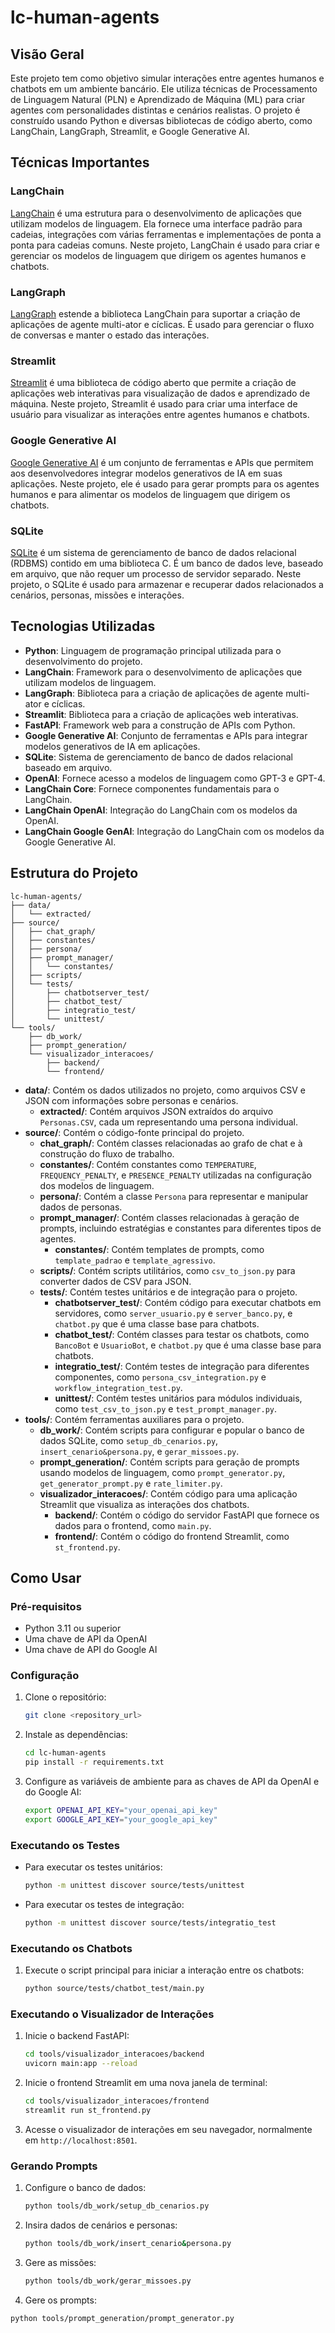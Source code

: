 # lc-human-agents

## Visão Geral

Este projeto tem como objetivo simular interações entre agentes humanos e chatbots em um ambiente bancário. Ele utiliza técnicas de Processamento de Linguagem Natural (PLN) e Aprendizado de Máquina (ML) para criar agentes com personalidades distintas e cenários realistas. O projeto é construído usando Python e diversas bibliotecas de código aberto, como LangChain, LangGraph, Streamlit, e Google Generative AI.

## Técnicas Importantes

### LangChain

[LangChain](https://python.langchain.com/docs/get_started/introduction) é uma estrutura para o desenvolvimento de aplicações que utilizam modelos de linguagem. Ela fornece uma interface padrão para cadeias, integrações com várias ferramentas e implementações de ponta a ponta para cadeias comuns. Neste projeto, LangChain é usado para criar e gerenciar os modelos de linguagem que dirigem os agentes humanos e chatbots.

### LangGraph

[LangGraph](https://python.langchain.com/docs/langgraph) estende a biblioteca LangChain para suportar a criação de aplicações de agente multi-ator e cíclicas. É usado para gerenciar o fluxo de conversas e manter o estado das interações.

### Streamlit

[Streamlit](https://streamlit.io/) é uma biblioteca de código aberto que permite a criação de aplicações web interativas para visualização de dados e aprendizado de máquina. Neste projeto, Streamlit é usado para criar uma interface de usuário para visualizar as interações entre agentes humanos e chatbots.

### Google Generative AI

[Google Generative AI](https://ai.google.dev/docs) é um conjunto de ferramentas e APIs que permitem aos desenvolvedores integrar modelos generativos de IA em suas aplicações. Neste projeto, ele é usado para gerar prompts para os agentes humanos e para alimentar os modelos de linguagem que dirigem os chatbots.

### SQLite

[SQLite](https://www.sqlite.org/docs.html) é um sistema de gerenciamento de banco de dados relacional (RDBMS) contido em uma biblioteca C. É um banco de dados leve, baseado em arquivo, que não requer um processo de servidor separado. Neste projeto, o SQLite é usado para armazenar e recuperar dados relacionados a cenários, personas, missões e interações.

## Tecnologias Utilizadas

*   **Python**: Linguagem de programação principal utilizada para o desenvolvimento do projeto.
*   **LangChain**: Framework para o desenvolvimento de aplicações que utilizam modelos de linguagem.
*   **LangGraph**: Biblioteca para a criação de aplicações de agente multi-ator e cíclicas.
*   **Streamlit**: Biblioteca para a criação de aplicações web interativas.
*   **FastAPI**: Framework web para a construção de APIs com Python.
*   **Google Generative AI**: Conjunto de ferramentas e APIs para integrar modelos generativos de IA em aplicações.
*   **SQLite**: Sistema de gerenciamento de banco de dados relacional baseado em arquivo.
*   **OpenAI**: Fornece acesso a modelos de linguagem como GPT-3 e GPT-4.
*   **LangChain Core**: Fornece componentes fundamentais para o LangChain.
*   **LangChain OpenAI**: Integração do LangChain com os modelos da OpenAI.
*   **LangChain Google GenAI**: Integração do LangChain com os modelos da Google Generative AI.

## Estrutura do Projeto

```
lc-human-agents/
├── data/
│   └── extracted/
├── source/
│   ├── chat_graph/
│   ├── constantes/
│   ├── persona/
│   ├── prompt_manager/
│   │   └── constantes/
│   ├── scripts/
│   └── tests/
│       ├── chatbotserver_test/
│       ├── chatbot_test/
│       ├── integratio_test/
│       └── unittest/
└── tools/
    ├── db_work/
    ├── prompt_generation/
    └── visualizador_interacoes/
        ├── backend/
        └── frontend/
```

*   **data/**: Contém os dados utilizados no projeto, como arquivos CSV e JSON com informações sobre personas e cenários.
    *   **extracted/**: Contém arquivos JSON extraídos do arquivo `Personas.CSV`, cada um representando uma persona individual.
*   **source/**: Contém o código-fonte principal do projeto.
    *   **chat\_graph/**: Contém classes relacionadas ao grafo de chat e à construção do fluxo de trabalho.
    *   **constantes/**: Contém constantes como `TEMPERATURE`, `FREQUENCY_PENALTY`, e `PRESENCE_PENALTY` utilizadas na configuração dos modelos de linguagem.
    *   **persona/**: Contém a classe `Persona` para representar e manipular dados de personas.
    *   **prompt\_manager/**: Contém classes relacionadas à geração de prompts, incluindo estratégias e constantes para diferentes tipos de agentes.
        *   **constantes/**: Contém templates de prompts, como `template_padrao` e `template_agressivo`.
    *   **scripts/**: Contém scripts utilitários, como `csv_to_json.py` para converter dados de CSV para JSON.
    *   **tests/**: Contém testes unitários e de integração para o projeto.
        *   **chatbotserver\_test/**: Contém código para executar chatbots em servidores, como `server_usuario.py` e `server_banco.py`, e `chatbot.py` que é uma classe base para chatbots.
        *   **chatbot\_test/**: Contém classes para testar os chatbots, como `BancoBot` e `UsuarioBot`, e `chatbot.py` que é uma classe base para chatbots.
        *   **integratio\_test/**: Contém testes de integração para diferentes componentes, como `persona_csv_integration.py` e `workflow_integration_test.py`.
        *   **unittest/**: Contém testes unitários para módulos individuais, como `test_csv_to_json.py` e `test_prompt_manager.py`.
*   **tools/**: Contém ferramentas auxiliares para o projeto.
    *   **db\_work/**: Contém scripts para configurar e popular o banco de dados SQLite, como `setup_db_cenarios.py`, `insert_cenario&persona.py`, e `gerar_missoes.py`.
    *   **prompt\_generation/**: Contém scripts para geração de prompts usando modelos de linguagem, como `prompt_generator.py`, `get_generator_prompt.py` e `rate_limiter.py`.
    *   **visualizador\_interacoes/**: Contém código para uma aplicação Streamlit que visualiza as interações dos chatbots.
        *   **backend/**: Contém o código do servidor FastAPI que fornece os dados para o frontend, como `main.py`.
        *   **frontend/**: Contém o código do frontend Streamlit, como `st_frontend.py`.

## Como Usar

### Pré-requisitos

*   Python 3.11 ou superior
*   Uma chave de API da OpenAI
*   Uma chave de API do Google AI

### Configuração

1. Clone o repositório:

    ```bash
    git clone <repository_url>
    ```
2. Instale as dependências:

    ```bash
    cd lc-human-agents
    pip install -r requirements.txt
    ```
3. Configure as variáveis de ambiente para as chaves de API da OpenAI e do Google AI:

    ```bash
    export OPENAI_API_KEY="your_openai_api_key"
    export GOOGLE_API_KEY="your_google_api_key"
    ```

### Executando os Testes

*   Para executar os testes unitários:

    ```bash
    python -m unittest discover source/tests/unittest
    ```
*   Para executar os testes de integração:

    ```bash
    python -m unittest discover source/tests/integratio_test
    ```

### Executando os Chatbots

1. Execute o script principal para iniciar a interação entre os chatbots:

    ```bash
    python source/tests/chatbot_test/main.py
    ```

### Executando o Visualizador de Interações

1. Inicie o backend FastAPI:

    ```bash
    cd tools/visualizador_interacoes/backend
    uvicorn main:app --reload
    ```
2. Inicie o frontend Streamlit em uma nova janela de terminal:

    ```bash
    cd tools/visualizador_interacoes/frontend
    streamlit run st_frontend.py
    ```
3. Acesse o visualizador de interações em seu navegador, normalmente em `http://localhost:8501`.

### Gerando Prompts

1. Configure o banco de dados:

    ```bash
    python tools/db_work/setup_db_cenarios.py
    ```
2. Insira dados de cenários e personas:

    ```bash
    python tools/db_work/insert_cenario&persona.py
    ```
3. Gere as missões:

    ```bash
    python tools/db_work/gerar_missoes.py
    ```
4. Gere os prompts:

```bash
python tools/prompt_generation/prompt_generator.py
```
